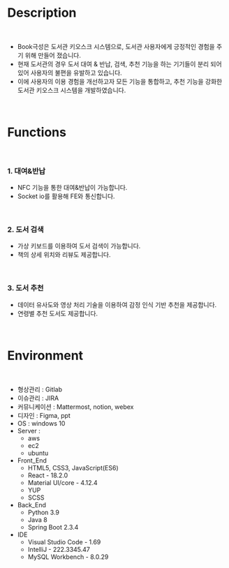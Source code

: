 # Description

<br>

- Book극성은 도서관 키오스크 시스템으로, 도서관 사용자에게 긍정적인 경험을 주기 위해 만들어 졌습니다.
- 현재 도서관의 경우 도서 대여 & 반납, 검색, 추천 기능을 하는 기기들이 분리 되어있어 사용자의 불편을 유발하고 있습니다.
- 이에 사용자의 이용 경험을 개선하고자 모든 기능을 통합하고, 추천 기능을 강화한 도서관 키오스크 시스템을 개발하였습니다.

<br>

# Functions

<br>

### 1. 대여&반납

- NFC 기능을 통한 대여&반납이 가능합니다.
- Socket io를 활용해 FE와 통신합니다.

<br>

### 2. 도서 검색

- 가상 키보드를 이용하여 도서 검색이 가능합니다.
- 책의 상세 위치와 리뷰도 제공합니다.

<br>

### 3. 도서 추천

- 데이터 유사도와 영상 처리 기술을 이용하여 감정 인식 기반 추천을 제공합니다.
- 연령별 추천 도서도 제공합니다.

<br>

# Environment

<br>

- 형상관리 : Gitlab
- 이슈관리 : JIRA
- 커뮤니케이션 : Mattermost, notion, webex
- 디자인 : Figma, ppt
- OS : windows 10
- Server :
  - aws
  - ec2
  - ubuntu
- Front_End
  - HTML5, CSS3, JavaScript(ES6)
  - React - 18.2.0
  - Material UI/core - 4.12.4
  - YUP
  - SCSS
- Back_End
  - Python 3.9
  - Java 8
  - Spring Boot 2.3.4
- IDE
  - Visual Studio Code - 1.69
  - IntelliJ - 222.3345.47
  - MySQL Workbench - 8.0.29
